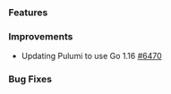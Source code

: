 ### Features


### Improvements

- Updating Pulumi to use Go 1.16
  [#6470](https://github.com/pulumi/pulumi/pull/6470)

### Bug Fixes

